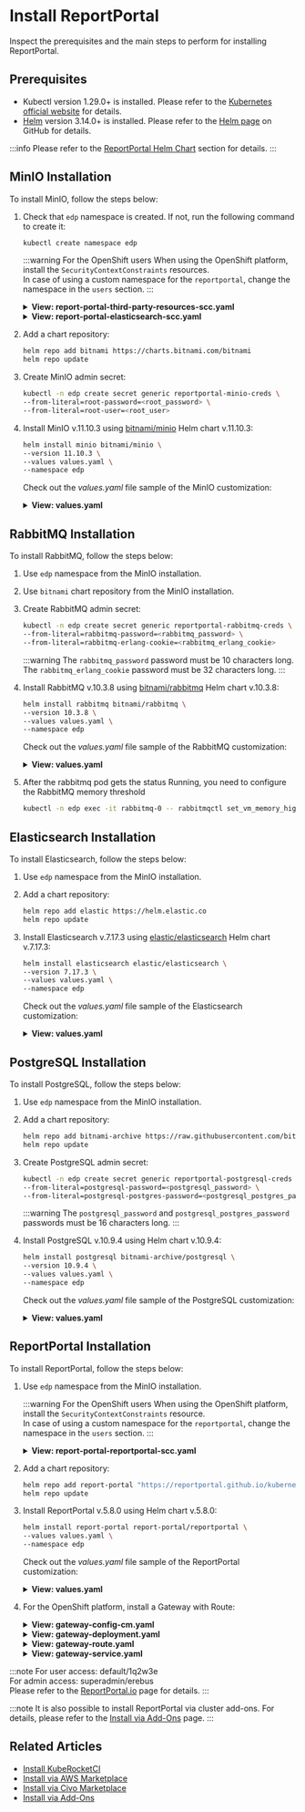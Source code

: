 # Install ReportPortal

<head>
  <link rel="canonical" href="https://docs.kuberocketci.io/docs/operator-guide/project-management-and-reporting/install-reportportal/" />
</head>

Inspect the prerequisites and the main steps to perform for installing ReportPortal.

## Prerequisites

* Kubectl version 1.29.0+ is installed. Please refer to the [Kubernetes official website](https://kubernetes.io/releases/download/) for details.
* [Helm](https://helm.sh) version 3.14.0+ is installed. Please refer to the [Helm page](https://github.com/helm/helm/releases) on GitHub for details.

:::info
  Please refer to the [ReportPortal Helm Chart](https://github.com/reportportal/kubernetes/tree/develop/reportportal) section for details.
:::

## MinIO Installation

To install MinIO, follow the steps below:

1. Check that `edp` namespace is created. If not, run the following command to create it:

    ```bash
    kubectl create namespace edp
    ```

    :::warning For the OpenShift users
      When using the OpenShift platform, install the `SecurityContextConstraints` resources.<br />
      In case of using a custom namespace for the `reportportal`, change the namespace in the `users` section.
    :::

    <details>
    <summary><b>View: report-portal-third-party-resources-scc.yaml</b></summary>

    ```yaml
    apiVersion: security.openshift.io/v1
    kind: SecurityContextConstraints
    metadata:
      annotations:
        "helm.sh/hook": "pre-install"
      name: report-portal-minio-rabbitmq-postgresql
    allowHostDirVolumePlugin: false
    allowHostIPC: false
    allowHostNetwork: false
    allowHostPID: false
    allowHostPorts: false
    allowPrivilegeEscalation: true
    allowPrivilegedContainer: false
    allowedCapabilities: null
    allowedFlexVolumes: []
    defaultAddCapabilities: []
    fsGroup:
      type: MustRunAs
      ranges:
        - min: 999
          max: 65543
    groups: []
    priority: 1
    readOnlyRootFilesystem: false
    requiredDropCapabilities:
      - KILL
      - MKNOD
      - SETUID
      - SETGID
    runAsUser:
      type: MustRunAsRange
      uidRangeMin: 1
      uidRangeMax: 65543
    seLinuxContext:
      type: MustRunAs
    supplementalGroups:
      type: RunAsAny
    users:
      - system:serviceaccount:report-portal:minio
      - system:serviceaccount:report-portal:rabbitmq
      - system:serviceaccount:report-portal:postgresql
    volumes:
      - configMap
      - downwardAPI
      - emptyDir
      - persistentVolumeClaim
      - projected
      - secret
    ```

    </details>

    <details>
    <summary><b>View: report-portal-elasticsearch-scc.yaml</b></summary>

    ```yaml
    apiVersion: security.openshift.io/v1
    kind: SecurityContextConstraints
    metadata:
      annotations:
        "helm.sh/hook": "pre-install"
      name: report-portal-elasticsearch
    allowHostDirVolumePlugin: false
    allowHostIPC: false
    allowHostNetwork: false
    allowHostPID: false
    allowHostPorts: false
    allowPrivilegedContainer: true
    allowedCapabilities: []
    allowedFlexVolumes: []
    defaultAddCapabilities: []
    fsGroup:
      type: MustRunAs
      ranges:
        - max: 1000
          min: 1000
    groups: []
    priority: 0
    readOnlyRootFilesystem: false
    requiredDropCapabilities: []
    runAsUser:
      type: MustRunAsRange
      uidRangeMax: 1000
      uidRangeMin: 0
    seLinuxContext:
      type: MustRunAs
    supplementalGroups:
      type: RunAsAny
    users:
      - system:serviceaccount:report-portal:elasticsearch-master
    volumes:
      - configMap
      - downwardAPI
      - emptyDir
      - persistentVolumeClaim
      - projected
      - secret
    ```

    </details>

2. Add a chart repository:

    ```bash
    helm repo add bitnami https://charts.bitnami.com/bitnami
    helm repo update
    ```

3. Create MinIO admin secret:

    ```bash
    kubectl -n edp create secret generic reportportal-minio-creds \
    --from-literal=root-password=<root_password> \
    --from-literal=root-user=<root_user>
    ```

4. Install MinIO v.11.10.3 using [bitnami/minio](https://artifacthub.io/packages/helm/bitnami/minio) Helm chart v.11.10.3:

    ```bash
    helm install minio bitnami/minio \
    --version 11.10.3 \
    --values values.yaml \
    --namespace edp
    ```

    Check out the _values.yaml_ file sample of the MinIO customization:

    <details>
    <summary><b>View: values.yaml</b></summary>

      ```yaml
      auth:
        existingSecret: reportportal-minio-creds
      persistence:
        size: 1Gi
      ```

    </details>

## RabbitMQ Installation

To install RabbitMQ, follow the steps below:

1. Use `edp` namespace from the MinIO installation.

2. Use `bitnami` chart repository from the MinIO installation.

3. Create RabbitMQ admin secret:

    ```bash
    kubectl -n edp create secret generic reportportal-rabbitmq-creds \
    --from-literal=rabbitmq-password=<rabbitmq_password> \
    --from-literal=rabbitmq-erlang-cookie=<rabbitmq_erlang_cookie>
    ```

    :::warning
      The `rabbitmq_password` password must be 10 characters long.<br />
      The `rabbitmq_erlang_cookie` password must be 32 characters long.
    :::

4. Install RabbitMQ v.10.3.8 using [bitnami/rabbitmq](https://artifacthub.io/packages/helm/bitnami/rabbitmq) Helm chart v.10.3.8:

    ```bash
    helm install rabbitmq bitnami/rabbitmq \
    --version 10.3.8 \
    --values values.yaml \
    --namespace edp
    ```

    Check out the _values.yaml_ file sample of the RabbitMQ customization:

    <details>
    <summary><b>View: values.yaml</b></summary>

      ```yaml
      auth:
        existingPasswordSecret: reportportal-rabbitmq-creds
        existingErlangSecret: reportportal-rabbitmq-creds
      persistence:
        size: 1Gi
      ```

    </details>

5. After the rabbitmq pod gets the status Running, you need to configure the RabbitMQ memory threshold

    ```bash
    kubectl -n edp exec -it rabbitmq-0 -- rabbitmqctl set_vm_memory_high_watermark 0.8
    ```

## Elasticsearch Installation

To install Elasticsearch, follow the steps below:

1. Use `edp` namespace from the MinIO installation.

2. Add a chart repository:

    ```bash
    helm repo add elastic https://helm.elastic.co
    helm repo update
    ```

3. Install Elasticsearch v.7.17.3 using [elastic/elasticsearch](https://artifacthub.io/packages/helm/elastic/elasticsearch) Helm chart v.7.17.3:

    ```bash
    helm install elasticsearch elastic/elasticsearch \
    --version 7.17.3 \
    --values values.yaml \
    --namespace edp
    ```

    Check out the _values.yaml_ file sample of the Elasticsearch customization:

    <details>
    <summary><b>View: values.yaml</b></summary>

      ```yaml
      replicas: 1

      extraEnvs:
        - name: discovery.type
          value: single-node
        - name: cluster.initial_master_nodes
          value: ""

      rbac:
        create: true

      resources:
        requests:
          cpu: "100m"
          memory: "2Gi"

      volumeClaimTemplate:
        resources:
          requests:
            storage: 3Gi
      ```

    </details>

## PostgreSQL Installation

To install PostgreSQL, follow the steps below:

1. Use `edp` namespace from the MinIO installation.

2. Add a chart repository:

    ```bash
    helm repo add bitnami-archive https://raw.githubusercontent.com/bitnami/charts/archive-full-index/bitnami
    helm repo update
    ```

3. Create PostgreSQL admin secret:

    ```bash
    kubectl -n edp create secret generic reportportal-postgresql-creds \
    --from-literal=postgresql-password=<postgresql_password> \
    --from-literal=postgresql-postgres-password=<postgresql_postgres_password>
    ```

    :::warning
      The `postgresql_password` and `postgresql_postgres_password` passwords must be 16 characters long.
    :::

4. Install PostgreSQL v.10.9.4 using Helm chart v.10.9.4:

    ```bash
    helm install postgresql bitnami-archive/postgresql \
    --version 10.9.4 \
    --values values.yaml \
    --namespace edp
    ```

    Check out the _values.yaml_ file sample of the PostgreSQL customization:

    <details>
    <summary><b>View: values.yaml</b></summary>

      ```yaml
      persistence:
        size: 1Gi
      resources:
        requests:
          cpu: "100m"
      serviceAccount:
        enabled: true
      postgresqlUsername: "rpuser"
      postgresqlDatabase: "reportportal"
      existingSecret: "reportportal-postgresql-creds"
      initdbScripts:
        init_postgres.sh: |
          #!/bin/sh
          /opt/bitnami/postgresql/bin/psql -U postgres -d ${POSTGRES_DB} -c 'CREATE EXTENSION IF NOT EXISTS ltree; CREATE EXTENSION IF NOT EXISTS pgcrypto; CREATE EXTENSION IF NOT EXISTS pg_trgm;'
      ```

    </details>

## ReportPortal Installation

To install ReportPortal, follow the steps below:

1. Use `edp` namespace from the MinIO installation.

    :::warning For the OpenShift users
      When using the OpenShift platform, install the `SecurityContextConstraints` resource.<br />
      In case of using a custom namespace for the `reportportal`, change the namespace in the `users` section.
    :::

    <details>
    <summary><b>View: report-portal-reportportal-scc.yaml</b></summary>

      ```yaml
      apiVersion: security.openshift.io/v1
      kind: SecurityContextConstraints
      metadata:
        annotations:
          "helm.sh/hook": "pre-install"
        name: report-portal
      allowHostDirVolumePlugin: false
      allowHostIPC: false
      allowHostNetwork: false
      allowHostPID: false
      allowHostPorts: false
      allowPrivilegedContainer: true
      allowedCapabilities: []
      allowedFlexVolumes: []
      defaultAddCapabilities: []
      fsGroup:
        type: MustRunAs
        ranges:
          - max: 1000
            min: 1000
      groups: []
      priority: 0
      readOnlyRootFilesystem: false
      requiredDropCapabilities: []
      runAsUser:
        type: MustRunAsRange
        uidRangeMax: 1000
        uidRangeMin: 0
      seLinuxContext:
        type: MustRunAs
      supplementalGroups:
        type: RunAsAny
      users:
        - system:serviceaccount:report-portal:reportportal
      volumes:
        - configMap
        - downwardAPI
        - emptyDir
        - persistentVolumeClaim
        - projected
        - secret
      ```

    </details>

2. Add a chart repository:

    ```bash
    helm repo add report-portal "https://reportportal.github.io/kubernetes"
    helm repo update
    ```

3. Install ReportPortal v.5.8.0 using Helm chart v.5.8.0:

    ```bash
    helm install report-portal report-portal/reportportal \
    --values values.yaml \
    --namespace edp
    ```

    Check out the _values.yaml_ file sample of the ReportPortal customization:

    <details>
    <summary><b>View: values.yaml</b></summary>

      ```yaml
      serviceindex:
        resources:
          requests:
            cpu: 50m
      uat:
        resources:
          requests:
            cpu: 50m
      serviceui:
        resources:
          requests:
            cpu: 50m
        serviceAccountName: "reportportal"
        securityContext:
          runAsUser: 0
      serviceapi:
        resources:
          requests:
            cpu: 50m
      serviceanalyzer:
        resources:
          requests:
            cpu: 50m
      serviceanalyzertrain:
        resources:
          requests:
            cpu: 50m

      rabbitmq:
        SecretName: "reportportal-rabbitmq-creds"
        endpoint:
          address: rabbitmq.<EDP_PROJECT>.svc.cluster.local
          user: user
          apiuser: user

      postgresql:
        SecretName: "reportportal-postgresql-creds"
        endpoint:
          address: postgresql.<EDP_PROJECT>.svc.cluster.local

      elasticsearch:
      endpoint: http://elasticsearch-master.<EDP_PROJECT>.svc.cluster.local:9200

      minio:
        secretName: "reportportal-minio-creds"
        endpoint: http://minio.<EDP_PROJECT>.svc.cluster.local:9000
        endpointshort: minio.<EDP_PROJECT>.svc.cluster.local:9000
        accesskeyName: "root-user"
        secretkeyName: "root-password"

      ingress:
        # IF YOU HAVE SOME DOMAIN NAME SET INGRESS.USEDOMAINNAME to true
        usedomainname: true
        hosts:
          - report-portal-<EDP_PROJECT>.<ROOT_DOMAIN>
      ```

    </details>

4. For the OpenShift platform, install a Gateway with Route:

    <details>
    <summary><b>View: gateway-config-cm.yaml</b></summary>

      ```yaml
      kind: ConfigMap
      metadata:
        name: gateway-config
        namespace: report-portal
      apiVersion: v1
      data:
        traefik-dynamic-config.yml: |
          http:
              middlewares:
                strip-ui:
                  stripPrefix:
                    prefixes:
                      - "/ui"
                    forceSlash: false
                strip-api:
                  stripPrefix:
                    prefixes:
                      - "/api"
                    forceSlash: false
                strip-uat:
                  stripPrefix:
                    prefixes:
                      - "/uat"
                    forceSlash: false

              routers:
                index-router:
                  rule: "Path(`/`)"
                  service: "index"
                ui-router:
                  rule: "PathPrefix(`/ui`)"
                  middlewares:
                  - strip-ui
                  service: "ui"
                uat-router:
                  rule: "PathPrefix(`/uat`)"
                  middlewares:
                  - strip-uat
                  service: "uat"
                api-router:
                  rule: "PathPrefix(`/api`)"
                  middlewares:
                  - strip-api
                  service: "api"

              services:
                uat:
                  loadBalancer:
                    servers:
                    - url: "http://report-portal-reportportal-uat:9999/"

                index:
                  loadBalancer:
                    servers:
                    - url: "http://report-portal-reportportal-index:8080/"

                api:
                  loadBalancer:
                    servers:
                    - url: "http://report-portal-reportportal-api:8585/"

                ui:
                  loadBalancer:
                    servers:
                    - url: "http://report-portal-reportportal-ui:8080/"
        traefik.yml: |
          entryPoints:
            http:
            address: ":8081"
            metrics:
            address: ":8082"

          metrics:
            prometheus:
              entryPoint: metrics
              addEntryPointsLabels: true
              addServicesLabels: true
              buckets:
                - 0.1
                - 0.3
                - 1.2
                - 5.0
          providers:
            file:
              filename: /etc/traefik/traefik-dynamic-config.yml
      ```

    </details>

    <details>
    <summary><b>View: gateway-deployment.yaml</b></summary>

      ```yaml
      apiVersion: apps/v1
      kind: Deployment
      metadata:
        labels:
          app: reportportal
        name: gateway
        namespace: report-portal
      spec:
        replicas: 1
        selector:
          matchLabels:
            component: gateway
        template:
          metadata:
            labels:
              component: gateway
          spec:
            containers:
              - image: quay.io/waynesun09/traefik:2.3.6
                name: traefik
                ports:
                  - containerPort: 8080
                    protocol: TCP
                resources: {}
                volumeMounts:
                  - mountPath: /etc/traefik/
                    name: config
                    readOnly: true
            volumes:
              - name: config
                configMap:
                  defaultMode: 420
                  name: gateway-config
      ```

    </details>

    <details>
    <summary><b>View: gateway-route.yaml</b></summary>

      ```yaml
      kind: Route
      apiVersion: route.openshift.io/v1
      metadata:
        labels:
          app: reportportal
        name: reportportal
        namespace: report-portal
      spec:
        host: report-portal.<CLUSTER_DOMAIN>
        port:
          targetPort: http
        tls:
          insecureEdgeTerminationPolicy: Redirect
          termination: edge
        to:
          kind: Service
          name: gateway
          weight: 100
        wildcardPolicy: None
      ```

    </details>

    <details>
    <summary><b>View: gateway-service.yaml</b></summary>

      ```yaml
      apiVersion: v1
      kind: Service
      metadata:
        labels:
          app: reportportal
          component: gateway
        name: gateway
        namespace: report-portal
      spec:
        ports:
          # use 8081 to allow for usage of the dashboard which is on port 8080
          - name: http
            port: 8081
            protocol: TCP
            targetPort: 8081
        selector:
          component:  gateway
        sessionAffinity: None
        type: ClusterIP
      ```

    </details>

:::note
  For user access: default/1q2w3e<br />
  For admin access: superadmin/erebus<br />
  Please refer to the [ReportPortal.io](https://reportportal.io/installation/) page for details.
:::

:::note
  It is also possible to install ReportPortal via cluster add-ons. For details, please refer to the [Install via Add-Ons](../add-ons-overview.md) page.
:::

## Related Articles

* [Install KubeRocketCI](../install-kuberocketci.md)
* [Install via AWS Marketplace](../aws-marketplace-install.md)
* [Install via Civo Marketplace](../install-via-civo.md)
* [Install via Add-Ons](../add-ons-overview.md)
